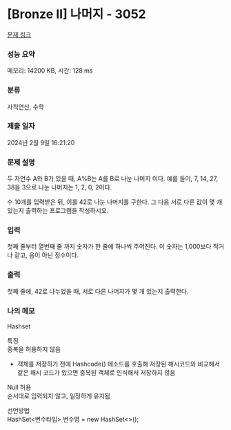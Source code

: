 # [Bronze II] 나머지 - 3052 

[문제 링크](https://www.acmicpc.net/problem/3052) 

### 성능 요약

메모리: 14200 KB, 시간: 128 ms

### 분류

사칙연산, 수학

### 제출 일자

2024년 2월 9일 16:21:20

### 문제 설명

<p>두 자연수 A와 B가 있을 때, A%B는 A를 B로 나눈 나머지 이다. 예를 들어, 7, 14, 27, 38을 3으로 나눈 나머지는 1, 2, 0, 2이다. </p>

<p>수 10개를 입력받은 뒤, 이를 42로 나눈 나머지를 구한다. 그 다음 서로 다른 값이 몇 개 있는지 출력하는 프로그램을 작성하시오.</p>

### 입력 

 <p>첫째 줄부터 열번째 줄 까지 숫자가 한 줄에 하나씩 주어진다. 이 숫자는 1,000보다 작거나 같고, 음이 아닌 정수이다.</p>

### 출력 

 <p>첫째 줄에, 42로 나누었을 때, 서로 다른 나머지가 몇 개 있는지 출력한다.</p>

### 나의 메모
 <p>Hashset</p>


특징<br/>
중복을 허용하지 않음<br/>
 - 객체를 저장하기 전에 Hashcode() 메소드를 호출해 저장된 해시코드와 비교해서 같은 해시 코드가 있으면 중복된 객체로 인식해서 저장하지 않음<br/>

Null 허용<br/>
순서대로 입력되지 않고, 일정하게 유지됨<br/>

선언방법<br/>
HashSet<변수타입> 변수명 = new HashSet<>();
